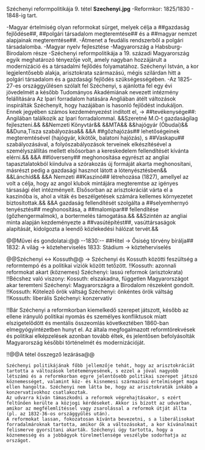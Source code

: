 Széchenyi reformpolitikája 9. tétel
**Szechenyi.jpg** 
-Reformkor: 1825/1830 - 1848-ig tart.

-Magyar értelmiség olyan reformokat sürget, melyek célja a ##gazdaság fejlődése##, ##polgári társadalom megteremtése## és a ##magyar nemzet alapjainak megteremtése##.
-Átmenet a feudális rendszerből a polgári társadalomba.
-Magyar nyelv fejlesztése
-Magyarország a Habsburg-Birodalom része
-Széchenyi reformpolitikája a 19. századi Magyarország egyik meghatározó tényezője volt, amely nagyban hozzájárult a modernizáció és a társadalmi fejlődés folyamatához. Széchenyi István, a kor legjelentősebb alakja, arisztokrata származású, mégis szilárdan hitt a polgári társadalom és a gazdasági fejlődés szükségességében.
-Az 1825-27-es országgyűlésen szólalt fel Széchenyi, s ajánlotta fel egy évi jövedelmét a később Tudományos Akadémiának nevezett intézmény felállítására
Az Ipari forradalom hatására Angliában átélt változások inspirálták Széchenyit, hogy hazájában is hasonló fejlődést indukáljon. Ennek jegyében számos kezdeményezést indított el,
-> ##tevékenysége##:  Angilában találkozik az Ipari forradalommal.
		&&Szeretné M.O-t gazdaságilag fejleszteni.&&
		&&Nemzeti Könyvtár&&
		&&MTA&&
		&&hajógyár (Óbudai)&&
		&&Duna,Tisza szabályozása&&
		&&A ##gőzhajózás## lehetőségeinek megteremtésével (hajógyár, kikötők, balatoni hajózás), s ##Vaskapu## szabályozásával, a folyószabályozások terveinek elkészítésével a személyszállítás mellett elsősorban a kereskedelem fellendítését kívánta elérni.&&
		&&A ##lóverseny## meghonosítása egyrészt az angliai tapasztalatokból kiindulva a szórakozás új formáját akarta meghonosítani, másrészt pedig a gazdasági hasznot látott a lótenyésztésben&&
		&&Lánchíd&&
		&&A Nemzeti ##Kaszinó## létrehozása (1827), amellyel az volt a célja, hogy az angol klubok mintájára megteremtse az igényes társasági élet intézményeit. Elsősorban az arisztokráciát várta el a kaszinóba is, ahol a viták és beszélgetések számára kellemes környezetet biztosítottak.&&
		&&A gazdaság fellendítését szolgálta a ##selyemhernyó tenyésztés## meghonosítása, a ##malomipar## fellendítése (gőzhengermalmok), a bortermelés támogatása.&&
		&&Szintén az angliai minta alapján kezdeményezte a ##vasútépítést##, vasúttársaságok alapítását, kidolgozta a leendő közlekedési hálózat tervét.&&

@@Művei és gondolatai:@@
--1830:-- ##Hitel -> Ősiség törvény bírálja##
1832: A világ -> közteherviselés
1833: Stádium -> közteherviselés

@@Széchenyi <-> Kossuth@@
-> Széchenyi és Kossuth közötti feszültség a reformtempó és a politikai víziók között tetőzött. 
!!Kossuth: azonnali reformokat akart (köznemes)
Széchenyi: lassú reformok (arisztokrata)
!!Bécshez való viszony:
Kossuth: elszakadna, független Magyarországot akar teremteni
Széchenyi: Magyarországra a Birodalom részeként gondolt.
!!Kossuth: Kötelező örök váltság
Széchenyi: önkéntes örök váltság
!!Kossuth: liberális
Széchenyi: konzervatív

!!Bár Széchenyi a reformkorban kiemelkedő szerepet játszott, később az ellene irányuló politikai nyomás és személyes konfliktusok miatt elszigetelődött és mentális összeomlás következtében 1860-ban elmegyógyintézetben hunyt el. Az általa megfogalmazott reformtörekvések és politikai elképzelések azonban tovább éltek, és jelentősen befolyásolták Magyarország későbbi történelmét és modernizációját.


!!@@A tétel összegző lezárása@@

    Széchenyi politikájának főbb jellemzője tehát, hogy az arisztokráciát tartotta a változások letéteményesének, s ezzel a jóval nagyobb létszámú és a reformkorban egyre jelentősebb politikai szerepet játszó köznemességet, valamint köz- és kisnemesi származású értelmiséget maga ellen hangolta. Széchenyi nem látta be, hogy az arisztokraták inkább a konzervatívokhoz csatlakoztak.
    Az udvarra kíván támaszkodni a reformok végrehajtásakor, s ezért feltűnően kerülte a közjogi kérdéseket. Akkor is bízott az udvarban, amikor az megfélemlítéssel vagy zsarolással a reformok útját állta (pl. az 1832-36-os országgyűlés után).
    A reformokat lassan, fokozatosan kívánta bevezetni, s a liberálisokat forradalmároknak tartotta, amikor ők a változásokat, a kor kívánalmait felismerve gyorsítani akarták. Széchenyi úgy tartotta, hogy a köznemesség és a jobbágyok türelmetlensége veszélybe sodorhatja az országot.
